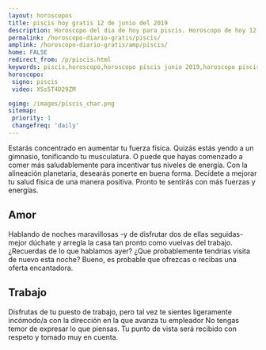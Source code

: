```yaml
---
layout: horoscopos
title: piscis hoy gratis 12 de junio del 2019 
description: Horóscopo del dia de hoy para piscis. Horoscopo de hoy 12 de junio del 2019. Las predicciones de amor, trabajo, vida personal gratis.
permalink: /horoscopo-diario-gratis/piscis/
amplink: /horoscopo-diario-gratis/amp/piscis/
home: FALSE
redirect_from: /p/piscis.html
keywords: piscis,horoscopo,horoscopo piscis junio 2019,horoscopo piscis hoy,tarot piscis junio 2019,horoscopo piscis,tarot piscis hoy,horoscopo de hoy,horoscopo diario,tarot del amor,horoscopo de hoy piscis,horoscopo diario del tarot, Horoscopo de hoy piscis 12 de junio del 2019,horóscopo del día,signos zodiacales 2019, el horoscopo de hoy
horoscopo:
 signo: piscis
 video: XSs5T4D29ZM

ogimg: /images/piscis_char.png
sitemap:
 priority: 1
 changefreq: 'daily'
---
```



Estarás concentrado en aumentar tu fuerza física. Quizás estás yendo a un gimnasio, tonificando tu musculatura. O puede que hayas comenzado a comer más saludablemente para incentivar tus niveles de energía. Con la alineación planetaria, desearás ponerte en buena forma. Decídete a mejorar tu salud física de una manera positiva. Pronto te sentirás con más fuerzas y energías.

## Amor

Hablando de noches maravillosas -y de disfrutar dos de ellas seguidas- mejor dúchate y arregla la casa tan pronto como vuelvas del trabajo. ¿Recuerdas de lo que hablamos ayer? ¿Que probablemente tendrías visita de nuevo esta noche? Bueno, es probable que ofrezcas o recibas una oferta encantadora.

## Trabajo

Disfrutas de tu puesto de trabajo, pero tal vez te sientes ligeramente incómodo/a con la dirección en la que avanza tu empleador No tengas temor de expresar lo que piensas. Tu punto de vista será recibido con respeto y tomado muy en cuenta.